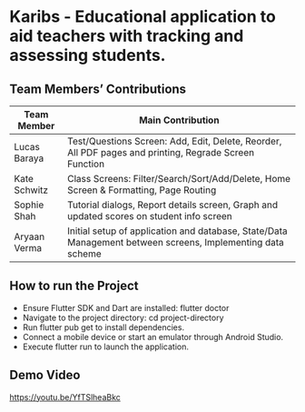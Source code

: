 # Karibs - Educational application to aid teachers with tracking and assessing students.


## Team Members’ Contributions

| Team Member     | Main Contribution                                                                                      |
|-----------------|--------------------------------------------------------------------------------------------------------|
| Lucas Baraya    | Test/Questions Screen: Add, Edit, Delete, Reorder, All PDF pages and printing, Regrade Screen Function |
| Kate Schwitz    | Class Screens: Filter/Search/Sort/Add/Delete, Home Screen & Formatting, Page Routing                    |
| Sophie Shah     | Tutorial dialogs, Report details screen, Graph and updated scores on student info screen               |
| Aryaan Verma    | Initial setup of application and database, State/Data Management between screens, Implementing data scheme |



## How to run the Project
- Ensure Flutter SDK and Dart are installed: flutter doctor
- Navigate to the project directory: cd project-directory
- Run flutter pub get to install dependencies.
- Connect a mobile device or start an emulator through Android Studio.
- Execute flutter run to launch the application.


## Demo Video
https://youtu.be/YfTSlheaBkc
